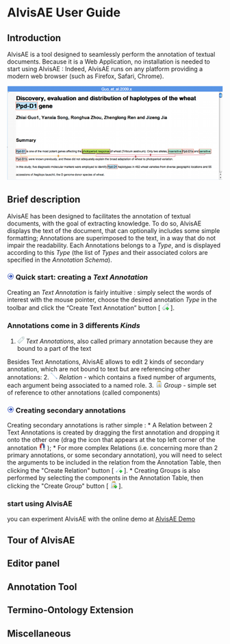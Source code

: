 # AlvisAE User Guide

## Introduction
AlvisAE is a tool designed to seamlessly perform the annotation of textual documents.
Because it is a Web Application, no installation is needed to start using AlvisAE : Indeed, AlvisAE runs on any platform providing a modern web browser (such as Firefox, Safari, Chrome).

![](images/AlvisAE_globalDocView.png)

## Brief description
AlvisAE has been designed to facilitates the annotation of textual documents, with the goal of extracting knowledge. To do so, AlvisAE displays the text of the document, that can optionally includes some simple formatting; 
Annotations are superimposed to the text, in a way that do not impair the readability. 
Each Annotations belongs to a _Type_, and is displayed according to this _Type_ (the list of _Types_ and their associated colors are specified in the _Annotation Schema_).  

### ![](images/doIt.png) Quick start: creating a _Text Annotation_

Creating an _Text Annotation_ is fairly intuitive : simply select the words of interest with the mouse pointer, choose the desired annotation _Type_ in the toolbar and click the “Create Text Annotation” button [ ![](images/TextAnnotation_Add.png) ].

### Annotations come in 3 differents _Kinds_

1. ![](images/TextAnnotation_icon.png) _Text Annotations_, also called primary annotation because they are bound to a part of the text

Besides Text Annotations, AlvisAE allows to edit 2 kinds of secondary annotation, which are not bound to text but are referencing other annotations:
2. ![](images/Relation_icon.png) _Relation_ -  which contains a fixed number of arguments, each argument being associated to a named role.
3. ![](images/Group_icon.png) _Group_ - simple set of reference to other annotations (called components)

### ![](images/doIt.png) Creating secondary annotations
Creating secondary annotations is rather simple :
	* A Relation between 2 Text Annotations is created by dragging the first annotation and dropping it onto the other one (drag the icon that appears at the top left corner of the annotation ![](images/magnet-blue.png) ); 
	* For more complex Relations (i.e. concerning more than 2 primary annotations, or some secondary annotation), you will need to select the arguments to be included in the relation from the Annotation Table, then clicking the "Create Relation" button [ ![](images/Relation_Add.png) ].
	* Creating Groups is also performed by selecting the components in the Annotation Table, then clicking the "Create Group" button [ ![](images/Group_Add.png) ].

### start using AlvisAE
you can experiment AlvisAE with the online demo at [AlvisAE Demo](https://bibliome.jouy.inra.fr/alvisae/demo/AlvisAE/)

## Tour of AlvisAE

## Editor panel

## Annotation Tool

## Termino-Ontology Extension

## Miscellaneous

